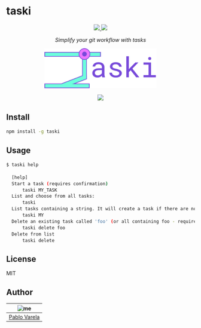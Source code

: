 # taski

<p align="center">
  <a href="https://github.com/pablopunk/miny"><img src="https://img.shields.io/badge/made_with-miny-1eced8.svg" /> </a>
  <a href="https://www.npmjs.com/package/taski"><img src="https://img.shields.io/npm/dt/taski.svg" /></a>
</p>

<p align="center">
  <i>Simplify your git workflow with tasks</i>
</p>

<p align="center">
  <img src="https://raw.githubusercontent.com/pablopunk/taski/master/res/taski.svg?sanitize=true" alt="logo" width="300"/>
</p>

<p align="center">
  <a href="https://asciinema.org/a/YArtoa00PICWDPYq1DQXMX4zp" target="_blank"><img src="https://asciinema.org/a/YArtoa00PICWDPYq1DQXMX4zp.svg" /></a>
</p>

## Install

```sh
npm install -g taski
```

## Usage

```bash
$ taski help

  [help]
  Start a task (requires confirmation)
      taski MY_TASK
  List and choose from all tasks:
      taski
  List tasks containing a string. It will create a task if there are no results. The search is "smart case" (it will be case sensitive only if there are any uppercase letters in the search term).
      taski MY
  Delete an existing task called 'foo' (or all containing foo - requires confirmation)
      taski delete foo
  Delete from list
      taski delete

```

## License

MIT

## Author

| ![me](https://gravatar.com/avatar/fa50aeff0ddd6e63273a068b04353d9d?size=100) |
| ---------------------------------------------------------------------------- |
| [Pablo Varela](https://pablo.life)                                           |
